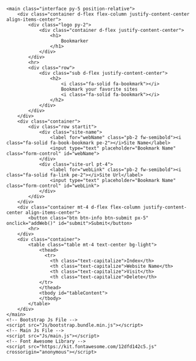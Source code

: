 <!DOCTYPE html>
<html lang="en">
<head>
    <meta charset="UTF-8">
    <title>BookMarker</title>
    <link rel="icon" href="Images/icon.png">
    <!-- Main Css File -->
    <link rel="stylesheet" href="Css/main.css">
    <!-- Bootstrap Css File -->
    <link rel="stylesheet" href="Css/bootstrap.min.css">
</head>
<body>

    <main class="interface py-5 position-relative">
        <div class="container d-flex flex-column justify-content-center align-items-center">
            <div class="logo py-2">
                <div class="container d-flex justify-content-center">
                    <h1>
                        Bookmarker
                    </h1>
                </div>
            </div>
            <hr>
            <div class="row">
                <div class="sub d-flex justify-content-center">
                    <h2>
                        <i class="fa-solid fa-bookmark"></i>
                        Bookmark your favorite sites
                        <i class="fa-solid fa-bookmark"></i>
                    </h2>
                </div>
            </div>
        </div>
        <div class="container">
            <div class="row startit">
                <div class="site-name">
                    <label for="webName" class="pb-2 fw-semibold"><i class="fa-solid fa-book-bookmark pe-2"></i>Site Name</label>
                    <input type="text" placeholder="Bookmark Name" class="form-control" id="webName">
                </div>
                <div class="site-url pt-4">
                    <label for="webLink" class="pb-2 fw-semibold"><i class="fa-solid fa-link pe-2"></i>Site Url</label>
                    <input type="text" placeholder="Bookmark Name" class="form-control" id="webLink">
                </div>
            </div>
        </div>
        <div class="container mt-4 d-flex flex-column justify-content-center align-items-center">
            <button class="btn btn-info btn-submit px-5" onclick="addWeb()" id="submit">Submit</button>
            <hr>
        </div>
        <div class="container">
            <table class="table mt-4 text-center bg-light">
                <thead>
                  <tr>
                    <th class="text-capitalize">Index</th>
                    <th class="text-capitalize">Website Name</th>
                    <th class="text-capitalize">Visit</th>
                    <th class="text-capitalize">Delete</th>
                </tr>
                </thead>
                <tbody id="tableContent">
                </tbody>
            </table>
        </div>
    </main>
    <!-- Bootstrap Js File -->
    <script src="Js/bootstrap.bundle.min.js"></script>
    <!-- Main Js File -->
    <script src="Js/main.js"></script>
    <!-- Font Awesome Library -->
    <script src="https://kit.fontawesome.com/12dfd142c5.js" crossorigin="anonymous"></script>
</body>
</html>
